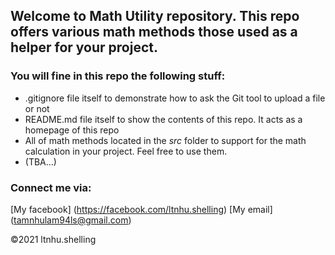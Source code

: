 ## Welcome to Math Utility repository. This repo offers various math methods those used as a helper for your project.

### You will fine in this repo the following stuff:
* .gitignore file itself to demonstrate how to ask the Git tool to upload a file or not
* README.md file itself to show the contents of this repo. It acts as a homepage of this repo
* All of math methods located in the *src* folder to support for the math calculation in your project. Feel free to use them.
* (TBA...)

### Connect me via:
[My facebook] (https://facebook.com/ltnhu.shelling)
[My email] (tamnhulam94ls@gmail.com)

©2021 ltnhu.shelling


